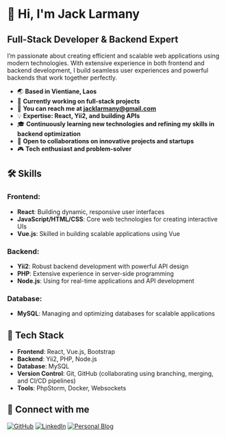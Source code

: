 # 👋 Hi, I'm Jack Larmany

## Full-Stack Developer & Backend Expert

I’m passionate about creating efficient and scalable web applications using modern technologies. With extensive experience in both frontend and backend development, I build seamless user experiences and powerful backends that work together perfectly.

- 🌏 **Based in Vientiane, Laos**
- 🚀 **Currently working on full-stack projects**
- 📧 **You can reach me at [jacklarmany@gmail.com](mailto:jacklarmany@gmail.com)**
- 💡 **Expertise: React, Yii2, and building APIs**
- 🎓 **Continuously learning new technologies and refining my skills in backend optimization**
- 🤝 **Open to collaborations on innovative projects and startups**
- 🎮 **Tech enthusiast and problem-solver**

## 🛠 Skills

### Frontend:
- **React**: Building dynamic, responsive user interfaces
- **JavaScript/HTML/CSS**: Core web technologies for creating interactive UIs
- **Vue.js**: Skilled in building scalable applications using Vue

### Backend:
- **Yii2**: Robust backend development with powerful API design
- **PHP**: Extensive experience in server-side programming
- **Node.js**: Using for real-time applications and API development

### Database:
- **MySQL**: Managing and optimizing databases for scalable applications

## 🔧 Tech Stack

- **Frontend**: React, Vue.js, Bootstrap
- **Backend**: Yii2, PHP, Node.js
- **Database**: MySQL
- **Version Control**: Git, GitHub (collaborating using branching, merging, and CI/CD pipelines)
- **Tools**: PhpStorm, Docker, Websockets

## 🔗 Connect with me

[![GitHub](https://img.shields.io/badge/GitHub-jacklarmany-%23181717?style=for-the-badge&logo=github)](https://github.com/jacklarmany)
[![LinkedIn](https://img.shields.io/badge/LinkedIn-Jack_Larmany-blue?style=for-the-badge&logo=linkedin)](https://linkedin.com/in/jacklarmany)
[![Personal Blog](https://img.shields.io/badge/Blog-Jack's%20Blog-orange?style=for-the-badge&logo=dev.to)](https://laosprogram.com)
